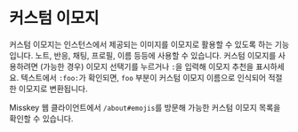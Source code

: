 # 커스텀 이모지
커스텀 이모지는 인스턴스에서 제공되는 이미지를 이모지로 활용할 수 있도록 하는 기능입니다.
노트, 반응, 채팅, 프로필, 이름 등등에 사용할 수 있습니다.
커스텀 이모지를 사용하려면 (가능한 경우) 이모지 선택기를 누르거나 `:`을 입력해 이모지 추천을 표시하세요.
텍스트에서 `:foo:`가 확인되면, `foo` 부분이 커스텀 이모지 이름으로 인식되어 적절한 이모지로 변환됩니다.

Misskey 웹 클라이언트에서 `/about#emojis`를 방문해 가능한 커스텀 이모지 목록을 확인할 수 있습니다.
